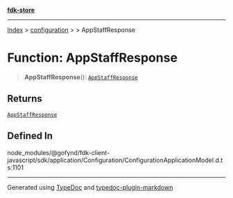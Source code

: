 [**fdk-store**](../../../README.md)
***

[Index](../../../API.md) > [configuration](../../README.md) > [<internal>](../README.md) > AppStaffResponse

# Function: AppStaffResponse

> **AppStaffResponse**(): [`AppStaffResponse`](../type-aliases/type-alias.AppStaffResponse.md)

## Returns

[`AppStaffResponse`](../type-aliases/type-alias.AppStaffResponse.md)

## Defined In

node\_modules/@gofynd/fdk-client-javascript/sdk/application/Configuration/ConfigurationApplicationModel.d.ts:1101

***
Generated using [TypeDoc](https://typedoc.org/) and [typedoc-plugin-markdown](https://www.npmjs.com/package/typedoc-plugin-markdown)
